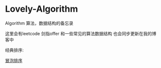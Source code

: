# Lovely-Algorithm


Algorithm
 算法，数据结构的备忘录

这里会有leetcode 剑指offer 和一些常见的算法数据结构
也会同步更新在我的博客中
 
经典排序:

[冒泡排序](经典排序/冒泡排序.md)